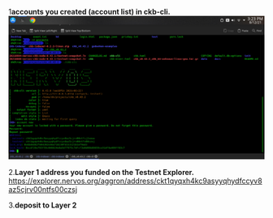 1**accounts you created (account list) in ckb-cli.**
<img src="https://github.com/playflycode/Nervos-Gitcoin-Hackathon/blob/main/Task_1/CreatAccount.png">

2.**Layer 1 address you funded on the Testnet Explorer.**
https://explorer.nervos.org/aggron/address/ckt1qyqxh4kc9asyyqhydfccyv8az5cjrv00ntfs00czsj

3.**deposit to Layer 2**


